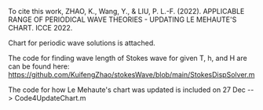 To cite this work, ZHAO, K., Wang, Y., & LIU, P. L.-F. (2022). APPLICABLE RANGE OF PERIODICAL WAVE THEORIES - UPDATING LE MEHAUTE'S CHART. ICCE 2022. 

Chart for periodic wave solutions is attached. 

The code for finding wave length of Stokes wave for given T, h, and H are can be found here: https://github.com/KuifengZhao/stokesWave/blob/main/StokesDispSolver.m 

The code for how Le Mehaute's chart was updated is included on 27 Dec --> Code4UpdateChart.m

